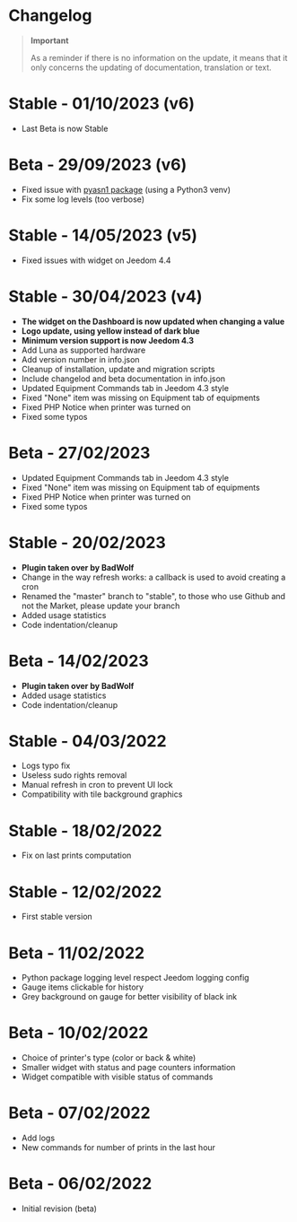 # Changelog

>**Important**
>
>As a reminder if there is no information on the update, it means that it only concerns the updating of documentation, translation or text.


# Stable - 01/10/2023 (v6)
- Last Beta is now Stable

# Beta - 29/09/2023 (v6)
- Fixed issue with [pyasn1 package](https://community.jeedom.com/t/107671) (using a Python3 venv)
- Fix some log levels (too verbose)

# Stable - 14/05/2023 (v5)
- Fixed issues with widget on Jeedom 4.4

# Stable - 30/04/2023 (v4)
- **The widget on the Dashboard is now updated when changing a value**
- **Logo update, using yellow instead of dark blue**
- **Minimum version support is now Jeedom 4.3**
- Add Luna as supported hardware
- Add version number in info.json
- Cleanup of installation, update and migration scripts
- Include changelod and beta documentation in info.json
- Updated Equipment Commands tab in Jeedom 4.3 style
- Fixed "None" item was missing on Equipment tab of equipments
- Fixed PHP Notice when printer was turned on
- Fixed some typos

# Beta - 27/02/2023
- Updated Equipment Commands tab in Jeedom 4.3 style
- Fixed "None" item was missing on Equipment tab of equipments
- Fixed PHP Notice when printer was turned on
- Fixed some typos

# Stable - 20/02/2023
- **Plugin taken over by BadWolf**
- Change in the way refresh works: a callback is used to avoid creating a cron
- Renamed the "master" branch to "stable", to those who use Github and not the Market, please update your branch
- Added usage statistics
- Code indentation/cleanup

# Beta - 14/02/2023
- **Plugin taken over by BadWolf**
- Added usage statistics
- Code indentation/cleanup

# Stable - 04/03/2022
- Logs typo fix
- Useless sudo rights removal
- Manual refresh in cron to prevent UI lock
- Compatibility with tile background graphics

# Stable - 18/02/2022
- Fix on last prints computation

# Stable - 12/02/2022
- First stable version

# Beta - 11/02/2022
- Python package logging level respect Jeedom logging config
- Gauge items clickable for history
- Grey background on gauge for better visibility of black ink

# Beta - 10/02/2022
- Choice of printer's type (color or back & white)
- Smaller widget with status and page counters information
- Widget compatible with visible status of commands

# Beta - 07/02/2022
- Add logs
- New commands for number of prints in the last hour

# Beta - 06/02/2022
- Initial revision (beta)
